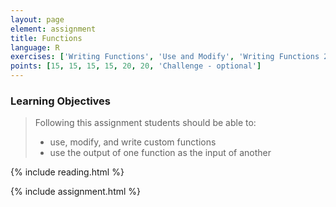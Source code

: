 ```yaml
---
layout: page
element: assignment
title: Functions
language: R
exercises: ['Writing Functions', 'Use and Modify', 'Writing Functions 2', 'Default Arguments', 'Combining Functions', 'Writing Tidyverse Functions', 'Check That Your Code Runs', 'Portal Species Time-Series Challenge']
points: [15, 15, 15, 15, 20, 20, 'Challenge - optional']
---
```


### Learning Objectives

> Following this assignment students should be able to:
>
> - use, modify, and write custom functions
> - use the output of one function as the input of another

{% include reading.html %}

{% include assignment.html %}
